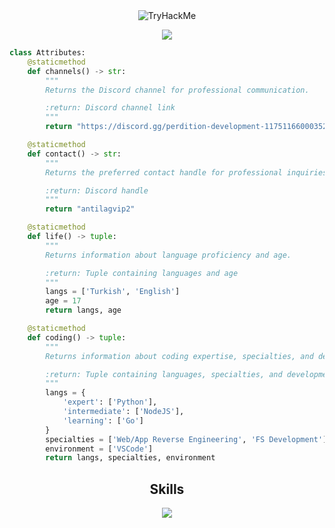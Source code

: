 
<div align="center">
  <img src="https://tryhackme-badges.s3.amazonaws.com/antilag.png" alt="TryHackMe">
</div>

<p href="https://discord.com/users/145244453496422400" align="center" width="1000px">
    <img src="https://lanyard.cnrad.dev/api/145244453496422400?borderRadius=30px"/>
</p>

```python
class Attributes:
    @staticmethod
    def channels() -> str:
        """
        Returns the Discord channel for professional communication.

        :return: Discord channel link
        """
        return "https://discord.gg/perdition-development-1175116600035266690"

    @staticmethod
    def contact() -> str:
        """
        Returns the preferred contact handle for professional inquiries.

        :return: Discord handle
        """
        return "antilagvip2"

    @staticmethod
    def life() -> tuple:
        """
        Returns information about language proficiency and age.

        :return: Tuple containing languages and age
        """
        langs = ['Turkish', 'English']
        age = 17
        return langs, age

    @staticmethod
    def coding() -> tuple:
        """
        Returns information about coding expertise, specialties, and development environment.

        :return: Tuple containing languages, specialties, and development environment
        """
        langs = {
            'expert': ['Python'],
            'intermediate': ['NodeJS'],
            'learning': ['Go']
        }
        specialties = ['Web/App Reverse Engineering', 'FS Development']
        environment = ['VSCode']
        return langs, specialties, environment
```
<h2 align="center">Skills </h2>

<p align="center">
  <a href="https://skillicons.dev">
    <img src="https://skillicons.dev/icons?i=nodejs,python,vscode,js,css,html,go" />
  </a>
</p>

<p href="https://discord.com/users/145244453496422400" align="center">
    <img alt="" src="https://github-readme-stats.vercel.app/api?username=antilagg&theme=tokyonight&show_icons=true">
</p>

